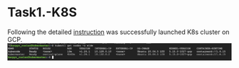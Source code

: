 # Task1.-K8S
Following the detailed [instruction](https://docs.google.com/document/d/1pdjbDpzc2l23B_w84-m2ft1JdLVYXsvA/edit) was successfully launched K8s cluster on GCP.
![done](https://github.com/Heckfy05/Task1.-K8S/blob/main/img/done.png?raw=true)